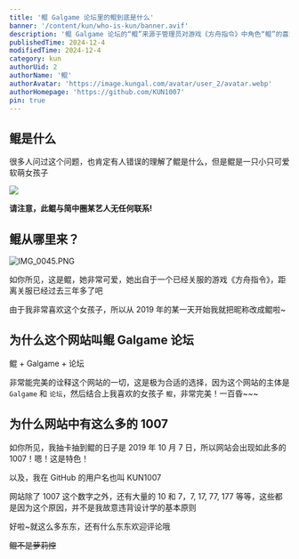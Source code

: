 ```yaml
---
title: '鲲 Galgame 论坛里的鲲到底是什么'
banner: '/content/kun/who-is-kun/banner.avif'
description: '鲲 Galgame 论坛的“鲲”来源于管理员对游戏《方舟指令》中角色“鲲”的喜爱，并从 2019 年 10 月 7 日开始以此为昵称。论坛名称结合了 Galgame 与 鲲，象征其主题与个性化风格。论坛内大量出现的 1007、10、7、17、77 等数字，均源自该日期，形成独特标识。该角色与简中圈某艺人无关。'
publishedTime: 2024-12-4
modifiedTime: 2024-12-4
category: kun
authorUid: 2
authorName: '鲲'
authorAvatar: 'https://image.kungal.com/avatar/user_2/avatar.webp'
authorHomepage: 'https://github.com/KUN1007'
pin: true
---
```


## 鲲是什么

很多人问过这个问题，也肯定有人错误的理解了鲲是什么，但是鲲是一只小只可爱软萌女孩子

<img type="img" src="/content/kun/who-is-kun/kun.webp"/>

**请注意，此鲲与简中圈某艺人无任何联系!**

## 鲲从哪里来？

![IMG_0045.PNG](https://image.kungal.com/topic/user_2/%E9%B2%B2-1718195155903.webp)

如你所见，这是鲲，她非常可爱，她出自于一个已经关服的游戏《方舟指令》，距离关服已经过去三年多了吧

由于我非常喜欢这个女孩子，所以从 2019 年的某一天开始我就把昵称改成鲲啦~



## 为什么这个网站叫鲲 Galgame 论坛

鲲 + Galgame + 论坛

非常能完美的诠释这个网站的一切，这是极为合适的选择，因为这个网站的主体是 `Galgame` 和 `论坛`，然后结合上我喜欢的女孩子 `鲲`，非常完美！一百昏~~~



## 为什么网站中有这么多的 1007

如你所见，我抽卡抽到鲲的日子是 2019 年 10 月 7 日，所以网站会出现如此多的 1007！嗯！这是特色！

以及，我在 GitHub 的用户名也叫 KUN1007

网站除了 1007 这个数字之外，还有大量的 10 和 7，7, 17, 77, 177 等等，这些都是因为这个原因，并不是我故意违背设计学的基本原则



好啦~就这么多东东，还有什么东东欢迎评论哦

~~鲲不是萝莉控~~
